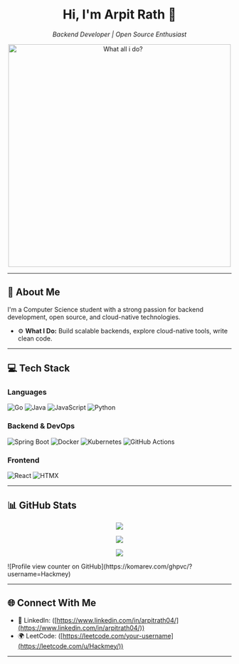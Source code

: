 

<h1 align="center">Hi, I'm Arpit Rath 👋</h1>
<p align="center">
  <em>Backend Developer | Open Source Enthusiast</em>
</p>

<p align="center"> 
  <img src="https://miro.medium.com/v2/resize:fit:640/format:webp/1*4vzJlgDMrkCgMf5pk0S0OA.gif" alt="What all i do?" width="500"/>
</p>

---

## 🚀 About Me

I'm a Computer Science student with a strong passion for backend development, open source, and cloud-native technologies. 

- ⚙️ **What I Do:** Build scalable backends, explore cloud-native tools, write clean code.


---

## 💻 Tech Stack

### Languages
![Go](https://img.shields.io/badge/Go-00ADD8?style=for-the-badge&logo=go&logoColor=white)
![Java](https://img.shields.io/badge/Java-ED8B00?style=for-the-badge&logo=openjdk&logoColor=white)
![JavaScript](https://img.shields.io/badge/JavaScript-F7DF1E?style=for-the-badge&logo=javascript&logoColor=black)
![Python](https://img.shields.io/badge/Python-3776AB?style=for-the-badge&logo=python&logoColor=white)

### Backend & DevOps
![Spring Boot](https://img.shields.io/badge/Spring_Boot-6DB33F?style=for-the-badge&logo=spring-boot&logoColor=white)
![Docker](https://img.shields.io/badge/Docker-2496ED?style=for-the-badge&logo=docker&logoColor=white)
![Kubernetes](https://img.shields.io/badge/Kubernetes-326CE5?style=for-the-badge&logo=kubernetes&logoColor=white)
![GitHub Actions](https://img.shields.io/badge/GitHub%20Actions-2088FF?style=for-the-badge&logo=github-actions&logoColor=white)

### Frontend
![React](https://img.shields.io/badge/React-20232A?style=for-the-badge&logo=react&logoColor=61DAFB)
![HTMX](https://img.shields.io/badge/HTMX-4169E1?style=for-the-badge&logo=html5&logoColor=white)

---

## 📊 GitHub Stats

<p align="center">
  <img src="https://github-readme-stats.vercel.app/api?username=Hackmey&theme=tokyonight&show_icons=true" />
</p>
<p align="center">
  <img src="https://github-readme-streak-stats.herokuapp.com?user=Hackmey&theme=tokyonight" />
</p>
<p align="center">
  <img src="https://github-readme-stats.vercel.app/api/top-langs/?username=Hackmey&layout=compact&theme=tokyonight" />
</p>
![Profile view counter on GitHub](https://komarev.com/ghpvc/?username=Hackmey)

---



## 🌐 Connect With Me

- 💼 LinkedIn: ([https://www.linkedin.com/in/arpitrath04/](https://www.linkedin.com/in/arpitrath04/))
- 🌍 LeetCode: ([https://leetcode.com/your-username](https://leetcode.com/u/Hackmey/))

---
